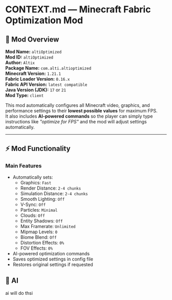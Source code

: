 # CONTEXT.md — Minecraft Fabric Optimization Mod

## 📌 Mod Overview
**Mod Name:** `altiOptimized`  
**Mod ID:** `altiOptimized`  
**Author:** `Altix`  
**Package Name:** `com.alti.altioptimized`  
**Minecraft Version:** `1.21.1`  
**Fabric Loader Version:** `0.16.x`  
**Fabric API Version:** `latest compatible`  
**Java Version (JDK):** `17` or `21`  
**Mod Type:** `client`  

This mod automatically configures all Minecraft video, graphics, and performance settings to their **lowest possible values** for maximum FPS.  
It also includes **AI-powered commands** so the player can simply type instructions like *"optimize for FPS"* and the mod will adjust settings automatically.

---

## ⚡ Mod Functionality

### **Main Features**
- Automatically sets:
  - Graphics: `Fast`
  - Render Distance: `2-4 chunks`
  - Simulation Distance: `2-4 chunks`
  - Smooth Lighting: `Off`
  - V-Sync: `Off`
  - Particles: `Minimal`
  - Clouds: `Off`
  - Entity Shadows: `Off`
  - Max Framerate: `Unlimited`
  - Mipmap Levels: `0`
  - Biome Blend: `Off`
  - Distortion Effects: `0%`
  - FOV Effects: `0%`
- AI-powered optimization commands
- Saves optimized settings in config file
- Restores original settings if requested
## 🤖 AI
ai will do thsi